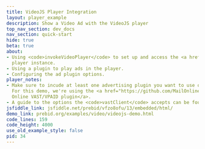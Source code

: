 ```yaml
---
title: VideoJS Player Integration
layout: player_example
description: Show a Video Ad with the VideoJS player
top_nav_section: dev_docs
nav_section: quick-start
hide: true
beta: true
about:
- Using <code>invokeVideoPlayer</code> to set up and access the <a href="http://videojs.com/">VideoJS</a>
  player instance.
- Using a plugin to play ads in the player.
- Configuring the ad plugin options.
player_notes:
- Make sure to incude at least one advertising plugin you want to use on the page.
  For this demo, we're using the <a href="https://github.com/MailOnline/videojs-vast-vpaid">Mail
  Online VAST/VPAID plugin</a>.
- A guide to the options the <code>vastClient</code> accepts can be found <a href="https://github.com/MailOnline/videojs-vast-vpaid#options">here</a>.
jsfiddle_link: jsfiddle.net/prebid/vfzo8ofu/13/embedded/html/
demo_link: prebid.org/examples/video/videojs-demo.html
code_lines: 159
code_height: 4000
use_old_example_style: false
pid: 34
---
```



